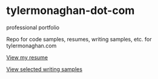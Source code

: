# tylermonaghan-dot-com

professional portfolio

Repo for code samples, resumes, writing samples, etc. for tylermonaghan.com

[View my resume](docs/TMonaghan-Resume.pdf)

[View selected writing samples](/samples/samples.md)
